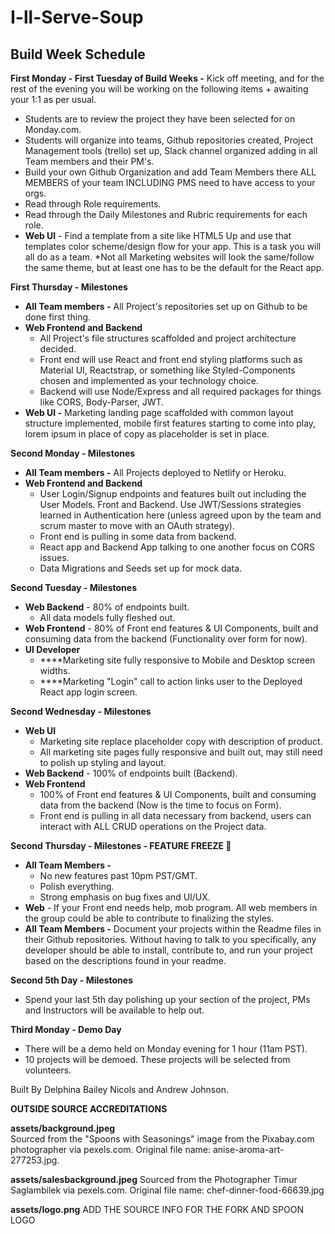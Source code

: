 # I-ll-Serve-Soup
## Build Week Schedule

**First Monday - First Tuesday of Build Weeks -** Kick off meeting, and for the rest of the evening you will be working on the following items + awaiting your 1:1 as per usual.

- Students are to review the project they have been selected for on Monday.com.
- Students will organize into teams, Github repositories created, Project Management tools (trello) set up, Slack channel organized adding in all Team members and their PM's.
- Build your own Github Organization and add Team Members there ALL MEMBERS of your team INCLUDING PMS need to have access to your orgs.
- Read through Role requirements.
- Read through the Daily Milestones and Rubric requirements for each role.
- **Web UI** - Find a template from a site like HTML5 Up and use that templates color scheme/design flow for your app. This is a task you will all do as a team. *Not all Marketing websites will look the same/follow the same theme, but at least one has to be the default for the React app.

**First Thursday - Milestones**

- **All Team members -** All Project's repositories set up on Github to be done first thing.
- **Web Frontend and Backend**
    - All Project's file structures scaffolded and project architecture decided.
    - Front end will use React and front end styling platforms such as Material UI, Reactstrap, or something like Styled-Components chosen and implemented as your technology choice.
    - Backend will use Node/Express and all required packages for things like CORS, Body-Parser, JWT.
- **Web UI -** Marketing landing page scaffolded with common layout structure implemented, mobile first features starting to come into play, lorem ipsum in place of copy as placeholder is set in place.

**Second Monday - Milestones**

- **All Team members -** All Projects deployed to Netlify or Heroku.
- **Web Frontend and Backend**
    - User Login/Signup endpoints and features built out including the User Models. Front and Backend. Use JWT/Sessions strategies learned in Authentication here (unless agreed upon by the team and scrum master to move with an OAuth strategy).
    - Front end is pulling in some data from backend.
    - React app and Backend App talking to one another focus on CORS issues.
    - Data Migrations and Seeds set up for mock data.

**Second Tuesday - Milestones**

- **Web Backend** - 80% of endpoints built.
    - All data models fully fleshed out.
- **Web Frontend** - 80% of Front end features & UI Components, built and consuming data from the backend (Functionality over form for now).
- **UI Developer**
    - ****Marketing site fully responsive to Mobile and Desktop screen widths.
    - ****Marketing "Login" call to action links user to the Deployed React app login screen.

**Second Wednesday - Milestones**

- **Web UI**
    - Marketing site replace placeholder copy with description of product.
    - All marketing site pages fully responsive and built out, may still need to polish up styling and layout.
- **Web Backend** - 100% of endpoints built (Backend).
- **Web Frontend**
    - 100% of Front end features & UI Components, built and consuming data from the backend (Now is the time to focus on Form).
    - Front end is pulling in all data necessary from backend, users can interact with ALL CRUD operations on the Project data.

**Second Thursday - Milestones - FEATURE FREEZE 🥶**

- **All Team Members -**
    - No new features past 10pm PST/GMT.
    - Polish everything.
    - Strong emphasis on bug fixes and UI/UX.
- **Web** - If your Front end needs help, mob program. All web members in the group could be able to contribute to finalizing the styles.
- **All Team Members -** Document your projects within the Readme files in their Github repositories. Without having to talk to you specifically, any developer should be able to install, contribute to, and run your project based on the descriptions found in your readme.

**Second 5th Day - Milestones**

- Spend your last 5th day polishing up your section of the project, PMs and Instructors will be available to help out.

**Third Monday - Demo Day**

- There will be a demo held on Monday evening for 1 hour (11am PST).
- 10 projects will be demoed. These projects will be selected from volunteers.

Built By Delphina Bailey Nicols and Andrew Johnson.


**OUTSIDE SOURCE ACCREDITATIONS**

**assets/background.jpeg**   
Sourced from the "Spoons with Seasonings" image from the Pixabay.com photographer via pexels.com.
Original file name: anise-aroma-art-277253.jpg.

**assets/salesbackground.jpeg** Sourced from the Photographer Timur Saglambilek via pexels.com.
Original file name: chef-dinner-food-66639.jpg

**assets/logo.png**
ADD THE SOURCE INFO FOR THE FORK AND SPOON LOGO
